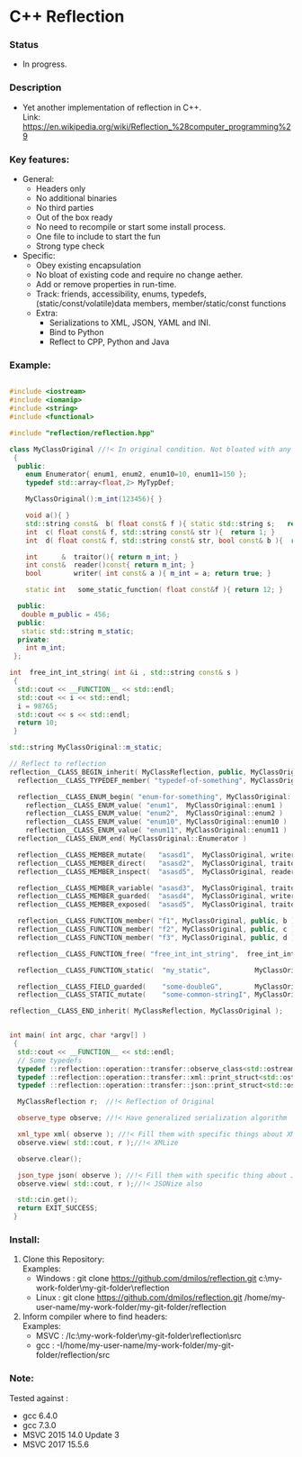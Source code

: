 # C++ Reflection

### Status
- In progress.

### Description
 - Yet another implementation of reflection in C++. \
   Link: https://en.wikipedia.org/wiki/Reflection_%28computer_programming%29

### Key features:
 - General:
    * Headers only
    * No additional binaries
    * No third parties
    * Out of the box ready
    * No need to recompile or start some install process.
    * One file to include to start the fun
    * Strong type check
 - Specific:
    * Obey existing encapsulation
    * No bloat of existing code and require no change aether.
    * Add or remove properties in run-time.
    * Track: friends, accessibility, enums, typedefs, (static/const/volatile)data members, member/static/const functions
    * Extra: 
        - Serializations to XML, JSON, YAML and INI.
        - Bind to Python
        - Reflect to CPP, Python and Java

### Example:
```c++

#include <iostream>
#include <iomanip>
#include <string>
#include <functional>

#include "reflection/reflection.hpp"

class MyClassOriginal //!< In original condition. Not bloated with any other code.
 {
  public:
    enum Enumerator{ enum1, enum2, enum10=10, enum11=150 };
    typedef std::array<float,2> MyTypDef;

    MyClassOriginal():m_int(123456){ }

    void a(){ }
    std::string const&  b( float const& f ){ static std::string s;   return s; }
    int  c( float const& f, std::string const& str ){  return 1; }
    int  d( float const& f, std::string const& str, bool const& b ){  return 1; }

    int      &  traitor(){ return m_int; }
    int const&  reader()const{ return m_int; }
    bool        writer( int const& a ){ m_int = a; return true; }

    static int   some_static_function( float const&f ){ return 12; }

  public:
   double m_public = 456;
  public:
   static std::string m_static;
  private:
    int m_int;
 };

int  free_int_int_string( int &i , std::string const& s )
 {
  std::cout << __FUNCTION__ << std::endl;
  std::cout << i << std::endl;
  i = 98765;
  std::cout << s << std::endl;
  return 10;
 }

std::string MyClassOriginal::m_static;

// Reflect to reflection
reflection__CLASS_BEGIN_inherit( MyClassReflection, public, MyClassOriginal )
  reflection__CLASS_TYPEDEF_member( "typedef-of-something", MyClassOriginal, public, MyTypDef );

  reflection__CLASS_ENUM_begin( "enum-for-something", MyClassOriginal::Enumerator );
    reflection__CLASS_ENUM_value( "enum1",  MyClassOriginal::enum1 )
    reflection__CLASS_ENUM_value( "enum2",  MyClassOriginal::enum2 )
    reflection__CLASS_ENUM_value( "enum10", MyClassOriginal::enum10 )
    reflection__CLASS_ENUM_value( "enum11", MyClassOriginal::enum11 )
  reflection__CLASS_ENUM_end( MyClassOriginal::Enumerator )

  reflection__CLASS_MEMBER_mutate(   "asasd1",  MyClassOriginal, writer   )//!< Access to member by using only writer
  reflection__CLASS_MEMBER_direct(   "asasd2",  MyClassOriginal, traitor  )//!< Access to member by using only traitor
  reflection__CLASS_MEMBER_inspect(  "asasd5",  MyClassOriginal, reader   )//!< Access to member by using only reader

  reflection__CLASS_MEMBER_variable( "asasd3",  MyClassOriginal, traitor, reader ) //!< Access to member by using traitor and reader
  reflection__CLASS_MEMBER_guarded(  "asasd4",  MyClassOriginal, writer, reader  ) //!< Access to member by using writer  and reader
  reflection__CLASS_MEMBER_exposed(  "asasd5",  MyClassOriginal, traitor, writer ) //!< Access to member by using traitor and writer

  reflection__CLASS_FUNCTION_member( "f1", MyClassOriginal, public, b ) //!< Member function
  reflection__CLASS_FUNCTION_member( "f2", MyClassOriginal, public, c ) //!< Member function
  reflection__CLASS_FUNCTION_member( "f3", MyClassOriginal, public, d ) //!< Member function

  reflection__CLASS_FUNCTION_free( "free_int_int_string",  free_int_int_string ) //!< Inject non-member function.

  reflection__CLASS_FUNCTION_static(  "my_static",           MyClassOriginal, public, some_static_function )

  reflection__CLASS_FIELD_guarded(    "some-doubleG",        MyClassOriginal, public, m_public   )
  reflection__CLASS_STATIC_mutate(    "some-common-stringI", MyClassOriginal, public, m_static   )

reflection__CLASS_END_inherit( MyClassReflection, MyClassOriginal );


int main( int argc, char *argv[] )
 {
  std::cout << __FUNCTION__ << std::endl;
  // Some typedefs
  typedef ::reflection::operation::transfer::observe_class<std::ostream> observe_type;
  typedef ::reflection::operation::transfer::xml::print_struct<std::ostream> xml_type;
  typedef ::reflection::operation::transfer::json::print_struct<std::ostream> json_type;

  MyClassReflection r;  //!< Reflection of Original

  observe_type observe; //!< Have generalized serialization algorithm

  xml_type xml( observe ); //!< Fill them with specific things about XML
  observe.view( std::cout, r );//!< XMLize

  observe.clear();

  json_type json( observe ); //!< Fill them with specific thing about JSON
  observe.view( std::cout, r );//!< JSONize also

  std::cin.get();
  return EXIT_SUCCESS;
 }

 ```
### Install:
1. Clone this Repository: \
  Examples:
    - Windows : git clone https://github.com/dmilos/reflection.git c:\my-work-folder\my-git-folder\reflection
    - Linux   : git clone https://github.com/dmilos/reflection.git /home/my-user-name/my-work-folder/my-git-folder/reflection
2. Inform compiler where to find headers: \
  Examples:
   - MSVC : /Ic:\my-work-folder\my-git-folder\reflection\src
   - gcc  : -I/home/my-user-name/my-work-folder/my-git-folder/reflection/src


### Note:
Tested against :
 - gcc 6.4.0
 - gcc 7.3.0
 - MSVC 2015 14.0 Update 3
 - MSVC 2017 15.5.6